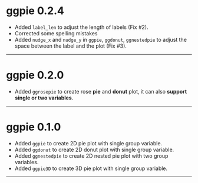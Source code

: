 # ggpie 0.2.4
* Added `label_len` to adjust the length of labels (Fix #2).
* Corrected some spelling mistakes
* Added `nudge_x` and `nudge_y` in `ggpie`, `ggdonut`, `ggnestedpie` to adjust the space between the label and the plot (Fix #3).

-----------

# ggpie 0.2.0
* Added `ggrosepie` to create rose **pie** and **donut** plot, it can also **support single or two variables**.

-----------

# ggpie 0.1.0

* Added `ggpie` to create 2D pie plot with single group variable.
* Added `ggdonut` to create 2D donut plot with single group variable.
* Added `ggnestedpie` to create 2D nested pie plot with two group variables.
* Added `ggpie3D` to create 3D pie plot with single group variable.

-----------

